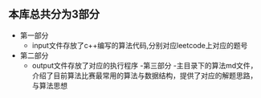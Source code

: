 ## 本库总共分为3部分
- 第一部分
  - input文件存放了c++编写的算法代码,分别对应leetcode上对应的题号
- 第二部分
  - output文件存放了对应的执行程序
-第三部分
  -主目录下的算法md文件，介绍了目前算法比赛最常用的算法与数据结构，提供了对应的解题思路，与算法思想  
